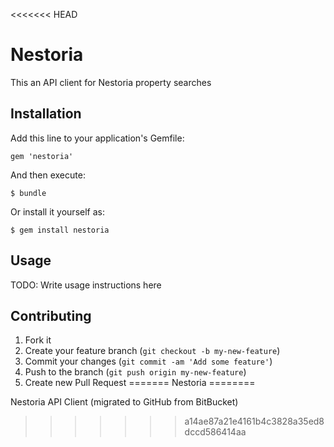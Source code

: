 <<<<<<< HEAD
# Nestoria

This an API client for Nestoria property searches

## Installation

Add this line to your application's Gemfile:

    gem 'nestoria'

And then execute:

    $ bundle

Or install it yourself as:

    $ gem install nestoria

## Usage

TODO: Write usage instructions here

## Contributing

1. Fork it
2. Create your feature branch (`git checkout -b my-new-feature`)
3. Commit your changes (`git commit -am 'Add some feature'`)
4. Push to the branch (`git push origin my-new-feature`)
5. Create new Pull Request
=======
Nestoria
========

Nestoria API Client (migrated to GitHub from BitBucket)
>>>>>>> a14ae87a21e4161b4c3828a35ed8dccd586414aa

